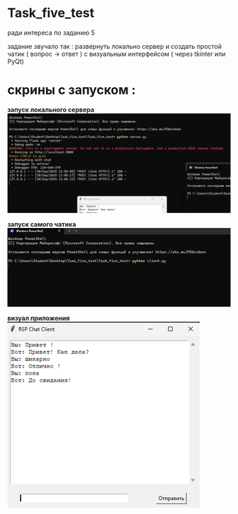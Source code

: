 # Task_five_test
ради интереса по заданию 5 

задание звучало так : 
развернуть локально сервер и создать простой чатик ( вопрос -> ответ ) с визуальным интерфейсом ( через tkinter или PyQt)

# скрины с запуском :
**запуск локального сервера** 
![alt text](image.png)

**запуск самого чатика**
![alt text](image-1.png)

**визуал приложения**
![alt text](image-2.png)